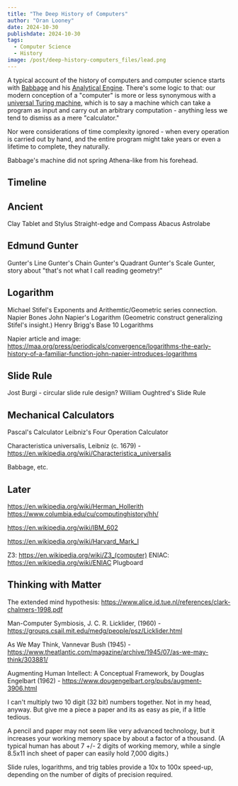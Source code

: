```yaml
---
title: "The Deep History of Computers"
author: "Oran Looney"
date: 2024-10-30
publishdate: 2024-10-30
tags:
  - Computer Science
  - History
image: /post/deep-history-computers_files/lead.png
---
```


A typical account of the history of computers and computer science starts with
[Babbage][CB] and his [Analytical Engine][AE]. There's some logic to that: our
modern conception of a "computer" is more or less synonymous with a [universal
Turing machine][UTM], which is to say a machine which can take a program as
input and carry out an arbitrary computation - anything less we tend to dismiss
as a mere "calculator."



Nor were considerations of time complexity ignored - when every operation is
carried out by hand, and the entire program might take years or even a lifetime
to complete, they naturally.

Babbage's machine did not spring Athena-like from his forehead.

Timeline
--------

Ancient
-------

Clay Tablet and Stylus
Straight-edge and Compass
Abacus
Astrolabe


Edmund Gunter
-------------

Gunter's Line
Gunter's Chain
Gunter's Quadrant
Gunter's Scale
Gunter, story about "that's not what I call reading geometry!"


Logarithm
---------

Michael Stifel's Exponents and Arithemtic/Geometric series connection.
Napier Bones
John Napier's Logarithm (Geometric construct generalizing Stifel's insight.)
Henry Brigg's Base 10 Logarithms 

Napier article and image:
https://maa.org/press/periodicals/convergence/logarithms-the-early-history-of-a-familiar-function-john-napier-introduces-logarithms


Slide Rule
----------

Jost Burgi - circular slide rule design?
William Oughtred's Slide Rule


Mechanical Calculators
-----------------------

Pascal's Calculator
Leibniz's Four Operation Calculator

Characteristica universalis, Leibniz (c. 1679) - https://en.wikipedia.org/wiki/Characteristica_universalis

Babbage, etc.


Later
-----

https://en.wikipedia.org/wiki/Herman_Hollerith
https://www.columbia.edu/cu/computinghistory/hh/


https://en.wikipedia.org/wiki/IBM_602

https://en.wikipedia.org/wiki/Harvard_Mark_I

Z3: https://en.wikipedia.org/wiki/Z3_(computer)
ENIAC: https://en.wikipedia.org/wiki/ENIAC
Plugboard


Thinking with Matter
--------------------


The extended mind hypothesis: https://www.alice.id.tue.nl/references/clark-chalmers-1998.pdf

Man-Computer Symbiosis, J. C. R. Licklider, (1960) - https://groups.csail.mit.edu/medg/people/psz/Licklider.html

As We May Think, Vannevar Bush (1945) - https://www.theatlantic.com/magazine/archive/1945/07/as-we-may-think/303881/

Augmenting Human Intellect: A Conceptual Framework, by Douglas Engelbart (1962) - https://www.dougengelbart.org/pubs/augment-3906.html


I can't multiply two 10 digit (32 bit) numbers together. Not in my head,
anyway. But give me a piece a paper and its as easy as pie, if a little
tedious. 

A pencil and paper may not seem like very advanced technology, but it increases
your working memory space by about a factor of a thousand. (A typical human has
about 7 +/- 2 digits of working memory, while a single 8.5x11 inch sheet of
paper can easily hold 7,000 digits.)

Slide rules, logarithms, and trig tables provide a 10x to 100x speed-up,
depending on the number of digits of precision required. 



[CB]: https://en.wikipedia.org/wiki/Charles_Babbage
[AE]: https://en.wikipedia.org/wiki/Analytical_engine
[UTM]: https://en.wikipedia.org/wiki/Universal_Turing_machine
